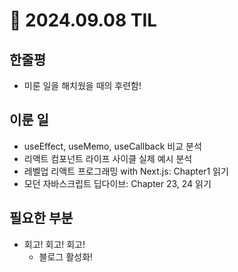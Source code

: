 # 🌽 2024.09.08 TIL

## 한줄평

- 미룬 일을 해치웠을 때의 후련함!

## 이룬 일

- useEffect, useMemo, useCallback 비교 분석
- 리액트 컴포넌트 라이프 사이클 실제 예시 분석
- 레벨업 리액트 프로그래밍 with Next.js: Chapter1 읽기
- 모던 자바스크립트 딥다이브: Chapter 23, 24 읽기

## 필요한 부분

- 회고! 회고! 회고!
  - 블로그 활성화!
